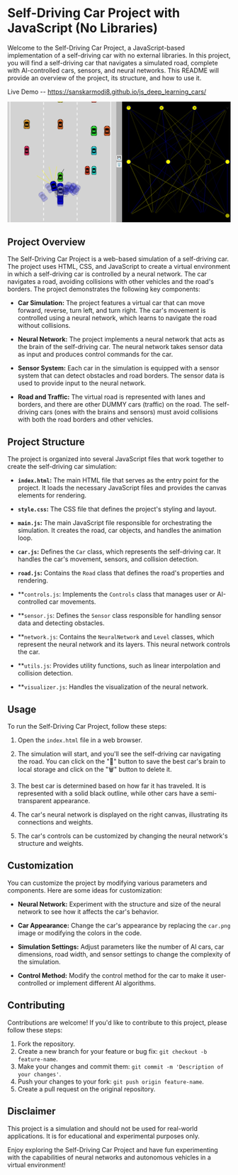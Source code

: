 # Self-Driving Car Project with JavaScript (No Libraries)

Welcome to the Self-Driving Car Project, a JavaScript-based implementation of a self-driving car with no external libraries. In this project, you will find a self-driving car that navigates a simulated road, complete with AI-controlled cars, sensors, and neural networks. This README will provide an overview of the project, its structure, and how to use it.

Live Demo -- https://sanskarmodi8.github.io/js_deep_learning_cars/

![Alt text](image.png)

## Project Overview

The Self-Driving Car Project is a web-based simulation of a self-driving car. The project uses HTML, CSS, and JavaScript to create a virtual environment in which a self-driving car is controlled by a neural network. The car navigates a road, avoiding collisions with other vehicles and the road's borders. The project demonstrates the following key components:

- **Car Simulation:** The project features a virtual car that can move forward, reverse, turn left, and turn right. The car's movement is controlled using a neural network, which learns to navigate the road without collisions.

- **Neural Network:** The project implements a neural network that acts as the brain of the self-driving car. The neural network takes sensor data as input and produces control commands for the car.

- **Sensor System:** Each car in the simulation is equipped with a sensor system that can detect obstacles and road borders. The sensor data is used to provide input to the neural network.

- **Road and Traffic:** The virtual road is represented with lanes and borders, and there are other DUMMY cars (traffic) on the road. The self-driving cars (ones with the brains and sensors) must avoid collisions with both the road borders and other vehicles.

## Project Structure

The project is organized into several JavaScript files that work together to create the self-driving car simulation:

- **`index.html`:** The main HTML file that serves as the entry point for the project. It loads the necessary JavaScript files and provides the canvas elements for rendering.

- **`style.css`:** The CSS file that defines the project's styling and layout.

- **`main.js`:** The main JavaScript file responsible for orchestrating the simulation. It creates the road, car objects, and handles the animation loop.

- **`car.js`:** Defines the `Car` class, which represents the self-driving car. It handles the car's movement, sensors, and collision detection.

- **`road.js`:** Contains the `Road` class that defines the road's properties and rendering.

- **`controls.js`: Implements the `Controls` class that manages user or AI-controlled car movements.

- **`sensor.js`: Defines the `Sensor` class responsible for handling sensor data and detecting obstacles.

- **`network.js`: Contains the `NeuralNetwork` and `Level` classes, which represent the neural network and its layers. This neural network controls the car.

- **`utils.js`: Provides utility functions, such as linear interpolation and collision detection.

- **`visualizer.js`: Handles the visualization of the neural network.

## Usage

To run the Self-Driving Car Project, follow these steps:

1. Open the `index.html` file in a web browser.

2. The simulation will start, and you'll see the self-driving car navigating the road. You can click on the "💾" button to save the best car's brain to local storage and click on the "🗑️" button to delete it.

3. The best car is determined based on how far it has traveled. It is represented with a solid black outline, while other cars have a semi-transparent appearance.

4. The car's neural network is displayed on the right canvas, illustrating its connections and weights.

5. The car's controls can be customized by changing the neural network's structure and weights.

## Customization

You can customize the project by modifying various parameters and components. Here are some ideas for customization:

- **Neural Network:** Experiment with the structure and size of the neural network to see how it affects the car's behavior.

- **Car Appearance:** Change the car's appearance by replacing the `car.png` image or modifying the colors in the code.

- **Simulation Settings:** Adjust parameters like the number of AI cars, car dimensions, road width, and sensor settings to change the complexity of the simulation.

- **Control Method:** Modify the control method for the car to make it user-controlled or implement different AI algorithms.

## Contributing

Contributions are welcome! If you'd like to contribute to this project, please follow these steps:

1. Fork the repository.
2. Create a new branch for your feature or bug fix: `git checkout -b feature-name`.
3. Make your changes and commit them: `git commit -m 'Description of your changes'`.
4. Push your changes to your fork: `git push origin feature-name`.
5. Create a pull request on the original repository.

## Disclaimer

This project is a simulation and should not be used for real-world applications. It is for educational and experimental purposes only.

Enjoy exploring the Self-Driving Car Project and have fun experimenting with the capabilities of neural networks and autonomous vehicles in a virtual environment!